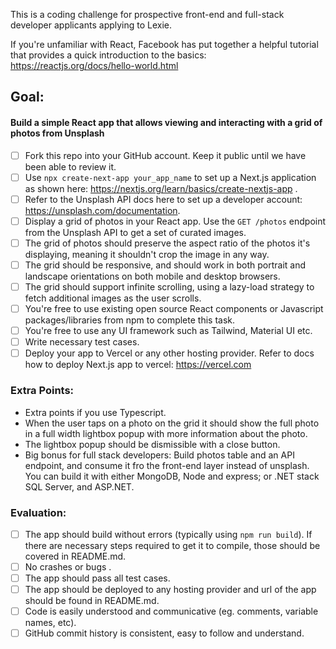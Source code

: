 This is a coding challenge for prospective front-end and full-stack developer applicants applying to Lexie.

If you're unfamiliar with React, Facebook has put together a helpful tutorial that provides a quick introduction to the basics: https://reactjs.org/docs/hello-world.html

## Goal:

#### Build a simple React app that allows viewing and interacting with a grid of photos from Unsplash

- [ ] Fork this repo into your GitHub account. Keep it public until we have been able to review it.
- [ ] Use `npx create-next-app your_app_name` to set up a Next.js application as shown here:
      https://nextjs.org/learn/basics/create-nextjs-app .
- [ ] Refer to the Unsplash API docs here to set up a developer account: https://unsplash.com/documentation.
- [ ] Display a grid of photos in your React app. Use the `GET /photos` endpoint from the Unsplash API to get a set of curated images.
- [ ] The grid of photos should preserve the aspect ratio of the photos it's displaying, meaning it shouldn't crop the image in any way.
- [ ] The grid should be responsive, and should work in both portrait and landscape orientations on both mobile and desktop browsers.
- [ ] The grid should support infinite scrolling, using a lazy-load strategy to fetch additional images as the user scrolls.
- [ ] You're free to use existing open source React components or Javascript packages/libraries from npm to complete this task.
- [ ] You're free to use any UI framework such as Tailwind, Material UI etc.
- [ ] Write necessary test cases.
- [ ] Deploy your app to Vercel or any other hosting provider.
      Refer to docs how to deploy Next.js app to vercel: https://vercel.com

### Extra Points:

- Extra points if you use Typescript.
- When the user taps on a photo on the grid it should show the full photo in a full width lightbox popup with more information about the photo.
- The lightbox popup should be dismissible with a close button.
- Big bonus for full stack developers: Build photos table and an API endpoint, and consume it fro the front-end layer instead of unsplash. You can build it with either MongoDB, Node and express; or .NET stack SQL Server, and ASP.NET.

### Evaluation:

- [ ] The app should build without errors (typically using `npm run build`). If there are necessary steps required to get it to compile, those should be covered in README.md.
- [ ] No crashes or bugs .
- [ ] The app should pass all test cases.
- [ ] The app should be deployed to any hosting provider and url of the app should be found in README.md.
- [ ] Code is easily understood and communicative (eg. comments, variable names, etc).
- [ ] GitHub commit history is consistent, easy to follow and understand.
